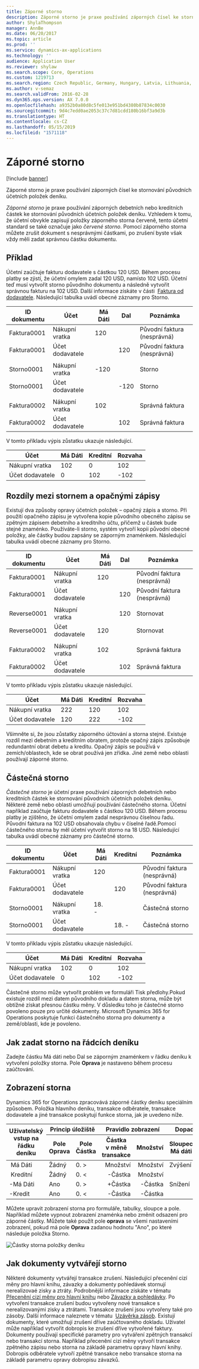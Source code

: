 ```yaml
---
title: Záporné storno
description: Záporné storno je praxe používání záporných čísel ke stornování původních účetních položek deníku.
author: ShylaThompson
manager: AnnBe
ms.date: 06/20/2017
ms.topic: article
ms.prod: ''
ms.service: dynamics-ax-applications
ms.technology: ''
audience: Application User
ms.reviewer: shylaw
ms.search.scope: Core, Operations
ms.custom: 1219713
ms.search.region: Czech Republic, Germany, Hungary, Latvia, Lithuania, Poland, Russia
ms.author: v-semaz
ms.search.validFrom: 2016-02-28
ms.dyn365.ops.version: AX 7.0.0
ms.openlocfilehash: a9352b0a80d8c5fe013e951bd4380b87834c0030
ms.sourcegitcommit: 9d4c7edd0ae2053c37c7d81cdd180b16bf3a9d3b
ms.translationtype: HT
ms.contentlocale: cs-CZ
ms.lasthandoff: 05/15/2019
ms.locfileid: "1571118"
---
```

# <a name="storno-accounting"></a>Záporné storno

[!include [banner](../includes/banner.md)]

Záporné storno je praxe používání záporných čísel ke stornování původních účetních položek deníku.

*Záporné storno* je praxe používání záporných debetních nebo kreditních částek ke stornování původních účetních položek deníku. Vzhledem k tomu, že účetní obvykle zapisují položky záporného storna červeně, tento účetní standard se také označuje jako *červené storno*. Pomocí záporného storna můžete zrušit dokument s nesprávnými částkami, po zrušení byste však vždy měli zadat správnou částku dokumentu.

## <a name="example"></a>Příklad
Účetní zaúčtuje fakturu dodavatele s částkou 120 USD. Během procesu platby se zjistí, že účetní omylem zadal 120 USD, namísto 102 USD. Účetní teď musí vytvořit storno původního dokumentu a následně vytvořit správnou fakturu na 102 USD. Další informace získáte v části  [Faktura od dodavatele](../accounts-payable/vendor-invoices-overview.md). Následující tabulka uvádí obecné záznamy pro Storno.

| **ID dokumentu** | **Účet** | **Má Dáti** | **Dal** | **Poznámka**                  |
|-----------------|-------------|-----------|------------|------------------------------|
| Faktura0001     | Nákupní vratka   | 120       |            | Původní faktura (nesprávná) |
| Faktura0001     | Účet dodavatele  |           | 120        | Původní faktura (nesprávná) |
|                 |             |           |            |                              |
| Storno0001      | Nákupní vratka   | -120     |            | Storno                       |
| Storno0001      | Účet dodavatele  |           | -120      | Storno                       |
|                 |             |           |            |                              |
| Faktura0002     | Nákupní vratka   | 102       |            | Správná faktura              |
| Faktura0002     | Účet dodavatele  |           | 102        | Správná faktura              |

V tomto příkladu výpis zůstatku ukazuje následující.

| Účet    | Má Dáti | Kreditní | Rozvaha |
|------------|-------|--------|---------|
| Nákupní vratka  | 102   | 0      | 102     |
| Účet dodavatele | 0     | 102    | -102    |

## <a name="differences-between-storno-and-reverse-entries"></a>Rozdíly mezi stornem a opačnými zápisy
Existují dva způsoby opravy účetních položek – opačný zápis a storno. Při použití opačného zápisu je vytvořena kopie původního obecného zápisu se zpětným zápisem debetního a kreditního účtu, přičemž u částek bude stejné znaménko. Používáte-li storno, systém vytvoří kopii původní obecné položky, ale částky budou zapsány se záporným znaménkem. Následující tabulka uvádí obecné záznamy pro Storno.

| **ID dokumentu** | **Účet** | **Má Dáti** | **Dal** | **Poznámka**                  |
|-----------------|-------------|-----------|------------|------------------------------|
| Faktura0001     | Nákupní vratka   | 120       |            | Původní faktura (nesprávná) |
| Faktura0001     | Účet dodavatele  |           | 120        | Původní faktura (nesprávná) |
|                 |             |           |            |                              |
| Reverse0001     | Nákupní vratka   |           | 120        | Stornovat                      |
| Reverse0001     | Účet dodavatele  | 120       |            | Stornovat                      |
|                 |             |           |            |                              |
| Faktura0002     | Nákupní vratka   | 102       |            | Správná faktura              |
| Faktura0002     | Účet dodavatele  |           | 102        | Správná faktura              |

V tomto příkladu výpis zůstatku ukazuje následující.

| Účet    | Má Dáti | Kreditní | Rozvaha |
|------------|-------|--------|---------|
| Nákupní vratka  | 222   | 120    | 102     |
| Účet dodavatele | 120   | 222    | -102    |

Všimněte si, že jsou zůstatky záporného účtování a storna stejné. Existuje rozdíl mezi debetním a kreditním obratem, protože opačný zápis způsobuje redundantní obrat debetu a kreditu. Opačný zápis se používá v zemích/oblastech, kde se obrat používá jen zřídka. Jiné země nebo oblasti používají záporné storno.

## <a name="partial-storno"></a>Částečná storno
*Částečné storno* je účetní praxe používání záporných debetních nebo kreditních částek ke stornování původních účetních položek deníku. Některé země nebo oblasti umožňují používání částečného storna. Účetní například zaúčtuje fakturu dodavatele s částkou 120 USD. Během procesu platby je zjištěno, že účetní omylem zadal nesprávnou číselnou řadu. Původní faktura na 102 USD obsahovala chybu v číselné řadě.Pomocí částečného storna by měl účetní vytvořit storno na 18 USD. Následující tabulka uvádí obecné záznamy pro částečné storno.

| **ID dokumentu** | **Účet** | **Má Dáti** | **Kreditní** | **Poznámka**                  |
|-----------------|-------------|-----------|------------|------------------------------|
| Faktura0001     | Nákupní vratka   | 120       |            | Původní faktura (nesprávná) |
| Faktura0001     | Účet dodavatele  |           | 120        | Původní faktura (nesprávná) |
|                 |             |           |            |                              |
| Storno0001      | Nákupní vratka   | 18. \-      |            | Částečná storno               |
| Storno0001      | Účet dodavatele  |           | 18. \-       | Částečná storno               |

V tomto příkladu výpis zůstatku ukazuje následující.

| Účet    | Má Dáti | Kreditní | Rozvaha |
|------------|-------|--------|---------|
| Nákupní vratka  | 102   | 0      | 102     |
| Účet dodavatele | 0     | 102    | -102    |

Částečné storno může vytvořit problém ve formuláři Tisk předlohy.Pokud existuje rozdíl mezi datem původního dokladu a datem storna, může být obtížné získat přesnou částku měny. V důsledku toho je částečné storno povoleno pouze pro určité dokumenty. Microsoft Dynamics 365 for Operations poskytuje funkci částečného storna pro dokumenty a země/oblasti, kde je povoleno.

## <a name="how-to-enter-stornoon-journal-lines"></a>Jak zadat storno na řádcích deníku
Zadejte částku Má dáti nebo Dal se záporným znaménkem v řádku deníku k vytvoření položky storna. Pole **Oprava** je nastaveno během procesu zaúčtování. 

## <a name="how-storno-is-displayed"></a>Zobrazení storna
Dynamics 365 for Operations zpracovává záporné částky deníku speciálním způsobem. Položka hlavního deníku, transakce odběratele, transakce dodavatele a jiné transakce poskytují funkce storna, jak je uvedeno níže.

<table>
<thead>
<tr class="row-1">
<th class="column-1" rowspan="2">Uživatelský vstup na řádku deníku</th>
<th class="column-2" colspan="2">Princip úložiště</th>
<th class="column-4" colspan="2">Pravidlo zobrazení</th>
<th class="column-6" colspan="3">Dopad na sestavu výpisu</th>
</tr>
<tr class="row-1">
<th class="column-2">Pole Oprava</th>
<th class="column-3">Pole Částka</th>
<th class="column-4">Částka v měně transakce</th>
<th class="column-5">Množství</th>
<th class="column-6">Sloupec Má dáti</th>
<th class="column-7">Sloupec Dal</th>
<th class="column-8">Sloupec Zůstatek</th>
</tr>
</thead>
<tbody>
<tr class="row-2">
<td class="column-1"> Má Dáti</td>
<td class="column-2">Žádný</td>
<td class="column-3">0. &gt;</td>
<td class="column-4" align="right">Množství</td>
<td class="column-5" align="right">Množství</td>
<td class="column-6">Zvýšení</td>
<td class="column-7"></td>
<td class="column-8">Zvýšení</td>
</tr>
<tr class="row-3">
<td class="column-1"> Kreditní</td>
<td class="column-2">Žádný</td>
<td class="column-3">0. &lt;</td>
<td class="column-4" align="right">-Částka</td>
<td class="column-5" align="right">Množství</td>
<td class="column-6"></td>
<td class="column-7">Zvýšení</td>
<td class="column-8">Snížení</td>
</tr>
<tr class="row-4">
<td class="column-1">-Má Dáti</td>
<td class="column-2">Ano</td>
<td class="column-3">0. &gt;</td>
<td class="column-4" align="right">+Částka</td>
<td class="column-5" align="right">-Částka</td>
<td class="column-6">Snížení</td>
<td class="column-7"></td>
<td class="column-8">Zvýšení</td>
</tr>
<tr class="row-5">
<td class="column-1">-Kredit</td>
<td class="column-2">Ano</td>
<td class="column-3">0. &lt;</td>
<td class="column-4" align="right">-Částka</td>
<td class="column-5" align="right">-Částka</td>
<td class="column-6"></td>
<td class="column-7">Snížení</td>
<td class="column-8">Snížení</td>
</tr>
</tbody>
</table>

Můžete upravit zobrazení storna pro formuláře, tabulky, sloupce a pole. Například můžete vypnout zobrazení znaménka nebo změnit odsazení pro záporné částky. Můžete také použít pole **oprava** se všemi nastaveními zobrazení, pokud má pole **Oprava** zadanou hodnotu "Ano", po které následuje položka Storno.

![Částky storna položky deníku](./media/journal-storno.png)

## <a name="how-documents-create-storno"></a>Jak dokumenty vytvářejí storno
Některé dokumenty vytvářejí transakce zrušení. Následující přecenění cizí měny pro hlavní knihu, závazky a dokumenty pohledávek stornují nerealizovaé zisky a ztráty. Podrobnější informace získáte v tématu [Přecenění cizí měny pro hlavní knihu](../general-ledger/foreign-currency-revaluation-general-ledger.md) nebo [Závazky a pohledávky](../cash-bank-management/foreign-currency-revaluation-accounts-payable-accounts-receivable.md). Po vytvoření transakce zrušení budou vytvořeny nové transakce s nerealizovanými zisky a ztrátami. Transakce zrušení jsou vytvořeny také pro zásoby. Další informace naleznete v tématu  [Uzávěrka zásob](../../supply-chain/cost-management/inventory-close.md). Existují dokumenty, které umožňují zrušení dříve zaúčtovaného dokladu. Uživatel může například vytvořit dobropis ke zrušení dříve vytvořené faktury. Dokumenty používají specifické parametry pro vytváření zpětných transakcí nebo transakcí storna. Například přecenění cizí měny vytvoří transakce zpětného zápisu nebo storna na základě parametru opravy hlavní knihy. Dobropis odběratele vytvoří zpětné transakce nebo transakce storna na základě parametru opravy dobropisu závazků.

